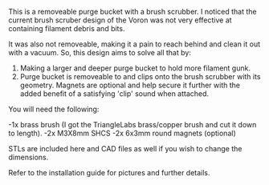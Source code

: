 This is a removeable purge bucket with a brush scrubber. I noticed that the current brush scruber design of the Voron was not very effective at containing filament debris and bits.

It was also not removeable, making it a pain to reach behind and clean it out with a vacuum. So, this design aims to solve all that by:

1) Making a larger and deeper purge bucket to hold more filament gunk.
2) Purge bucket is removeable to and clips onto the brush scrubber with its geometry. Magnets are optional and help secure it further with the added benefit of a satisfying 'clip' sound when attached.

You will need the following:

-1x brass brush (I got the TriangleLabs brass/copper brush and cut it down to length).
-2x M3X8mm SHCS
-2x 6x3mm round magnets (optional)

STLs are included here and CAD files as well if you wish to change the dimensions.

Refer to the installation guide for pictures and further details.
